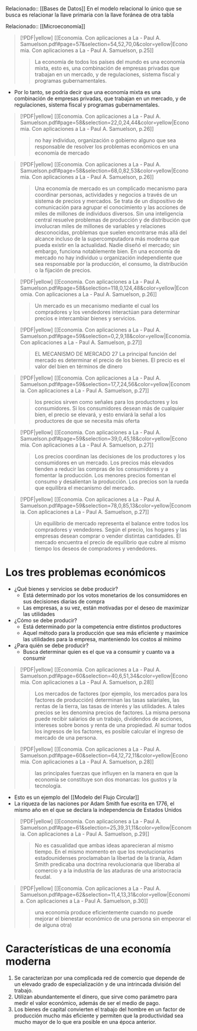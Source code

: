Relacionado:: [[Bases de Datos]]
En el modelo relacional lo único que se busca es relacionar la llave primaria con la llave foránea de otra tabla

Relacionado:: [[Microeconomía]]
> [!PDF|yellow] [[Economia. Con aplicaciones a La - Paul A. Samuelson.pdf#page=57&selection=54,52,70,0&color=yellow|Economia. Con aplicaciones a La - Paul A. Samuelson, p.25]]
> > La economía de todos los países del mundo es una economía mixta, esto es, una combinación de empresas privadas que trabajan en un mercado, y de regulaciones, sistema fiscal y programas gubernamentales.
- Por lo tanto, se podría decir que una economía mixta es una combinación de empresas privadas, que trabajan en un mercado, y de regulaciones, sistema fiscal y programas gubernamentales. 

> [!PDF|yellow] [[Economia. Con aplicaciones a La - Paul A. Samuelson.pdf#page=58&selection=22,0,24,44&color=yellow|Economia. Con aplicaciones a La - Paul A. Samuelson, p.26]]
> > no hay individuo, organización o gobierno alguno que sea responsable de resolver los problemas económicos en una economía de mercado

> [!PDF|yellow] [[Economia. Con aplicaciones a La - Paul A. Samuelson.pdf#page=58&selection=68,0,82,53&color=yellow|Economia. Con aplicaciones a La - Paul A. Samuelson, p.26]]
> > Una economía de mercado es un complicado mecanismo para coordinar personas, actividades y negocios a través de un sistema de precios y mercados. Se trata de un dispositivo de comunicación para agrupar el conocimiento y las acciones de miles de millones de individuos diversos. Sin una inteligencia central resuelve problemas de producción y de distribución que involucran miles de millones de variables y relaciones desconocidas, problemas que suelen encontrarse más allá del alcance incluso de la supercomputadora más moderna que pueda existir en la actualidad. Nadie diseñó el mercado; sin embargo, funciona notablemente bien. En una economía de mercado no hay individuo u organización independiente que sea responsable por la producción, el consumo, la distribución o la fijación de precios.

> [!PDF|yellow] [[Economia. Con aplicaciones a La - Paul A. Samuelson.pdf#page=58&selection=118,0,124,48&color=yellow|Economia. Con aplicaciones a La - Paul A. Samuelson, p.26]]
> > Un mercado es un mecanismo mediante el cual los compradores y los vendedores interactúan para determinar precios e intercambiar bienes y servicios.

> [!PDF|yellow] [[Economia. Con aplicaciones a La - Paul A. Samuelson.pdf#page=59&selection=0,2,9,18&color=yellow|Economia. Con aplicaciones a La - Paul A. Samuelson, p.27]]
> >  EL MECANISMO DE MERCADO 27 La principal función del mercado es determinar el precio de los bienes. El precio es el valor del bien en términos de dinero

> [!PDF|yellow] [[Economia. Con aplicaciones a La - Paul A. Samuelson.pdf#page=59&selection=17,7,24,56&color=yellow|Economia. Con aplicaciones a La - Paul A. Samuelson, p.27]]
> >  los precios sirven como señales para los productores y los consumidores. Si los consumidores desean más de cualquier bien, el precio se elevará, y esto enviará la señal a los productores de que se necesita más oferta

> [!PDF|yellow] [[Economia. Con aplicaciones a La - Paul A. Samuelson.pdf#page=59&selection=39,0,45,18&color=yellow|Economia. Con aplicaciones a La - Paul A. Samuelson, p.27]]
> > Los precios coordinan las decisiones de los productores y los consumidores en un mercado. Los precios más elevados tienden a reducir las compras de los consumidores y a fomentar la producción. Los menores precios fomentan el consumo y desalientan la producción. Los precios son la rueda que equilibra el mecanismo del mercado.

> [!PDF|yellow] [[Economia. Con aplicaciones a La - Paul A. Samuelson.pdf#page=59&selection=78,0,85,13&color=yellow|Economia. Con aplicaciones a La - Paul A. Samuelson, p.27]]
> > Un equilibrio de mercado representa el balance entre todos los compradores y vendedores. Según el precio, los hogares y las empresas desean comprar o vender distintas cantidades. El mercado encuentra el precio de equilibrio que cubre al mismo tiempo los deseos de compradores y vendedores.

# Los tres problemas económicos 
- ¿Qué bienes y servicios se debe producir? 
	- Está determinado por los votos monetarios de los consumidores en sus decisiones diarias de compra
	- Las empresas, a su vez, están motivadas por el deseo de maximizar las utilidades
- ¿Cómo se debe producir? 
	-  Está determinado por la competencia entre distintos productores
	- Aquel método para la producción que sea más eficiente y maximice las utilidades para la empresa, manteniendo los costos al mínimo 
- ¿Para quién se debe producir? 
	- Busca determinar quien es el que va a consumir y cuanto va a consumir 

> [!PDF|yellow] [[Economia. Con aplicaciones a La - Paul A. Samuelson.pdf#page=60&selection=40,6,51,34&color=yellow|Economia. Con aplicaciones a La - Paul A. Samuelson, p.28]]
> > Los mercados de factores (por ejemplo, los mercados para los factores de producción) determinan las tasas salariales, las rentas de la tierra, las tasas de interés y las utilidades. A tales precios se les denomina precios de factores. La misma persona puede recibir salarios de un trabajo, dividendos de acciones, intereses sobre bonos y renta de una propiedad. Al sumar todos los ingresos de los factores, es posible calcular el ingreso de mercado de una persona.

> [!PDF|yellow] [[Economia. Con aplicaciones a La - Paul A. Samuelson.pdf#page=60&selection=64,12,72,11&color=yellow|Economia. Con aplicaciones a La - Paul A. Samuelson, p.28]]
> > las principales fuerzas que influyen en la manera en que la economía se constituye son dos monarcas: los gustos y la tecnología.


- Esto es un ejemplo del [[Modelo del Flujo Circular]]
- La riqueza de las naciones por Adam Smith fue escrita en 1776, el mismo año en el que se declara la independencia de Estados Unidos 

> [!PDF|yellow] [[Economia. Con aplicaciones a La - Paul A. Samuelson.pdf#page=61&selection=25,39,31,11&color=yellow|Economia. Con aplicaciones a La - Paul A. Samuelson, p.29]]
> > No es casualidad que ambas ideas aparecieran al mismo tiempo. En el mismo momento en que los revolucionarios estadounidenses proclamaban la libertad de la tiranía, Adam Smith predicaba una doctrina revolucionaria que liberaba al comercio y a la industria de las ataduras de una aristocracia feudal.

> [!PDF|yellow] [[Economia. Con aplicaciones a La - Paul A. Samuelson.pdf#page=62&selection=11,4,13,31&color=yellow|Economia. Con aplicaciones a La - Paul A. Samuelson, p.30]]
> > una economía produce eficientemente cuando no puede mejorar el bienestar económico de una persona sin empeorar el de alguna otra)

# Características de una economía moderna 
 1. Se caracterizan por una complicada red de comercio que depende de un elevado grado de especialización y de una intrincada división del trabajo.
 2. Utilizan abundantemente el dinero, que sirve como parámetro para medir el valor económico, además de ser el medio de pago.
 3. Los bienes de capital convierten el trabajo del hombre en un factor de producción mucho más eficiente y permiten que la productividad sea mucho mayor de lo que era posible en una época anterior.